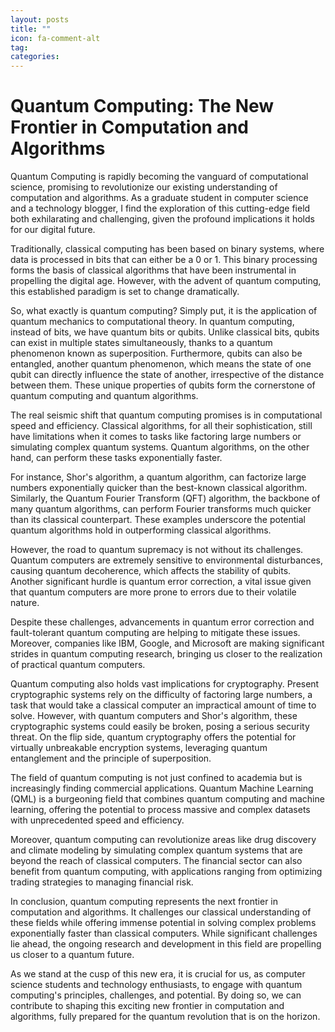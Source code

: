 ```yaml
---
layout: posts
title: ""
icon: fa-comment-alt
tag: 
categories: 
---
```


# Quantum Computing: The New Frontier in Computation and Algorithms

Quantum Computing is rapidly becoming the vanguard of computational science, promising to revolutionize our existing understanding of computation and algorithms. As a graduate student in computer science and a technology blogger, I find the exploration of this cutting-edge field both exhilarating and challenging, given the profound implications it holds for our digital future.

Traditionally, classical computing has been based on binary systems, where data is processed in bits that can either be a 0 or 1. This binary processing forms the basis of classical algorithms that have been instrumental in propelling the digital age. However, with the advent of quantum computing, this established paradigm is set to change dramatically.

So, what exactly is quantum computing? Simply put, it is the application of quantum mechanics to computational theory. In quantum computing, instead of bits, we have quantum bits or qubits. Unlike classical bits, qubits can exist in multiple states simultaneously, thanks to a quantum phenomenon known as superposition. Furthermore, qubits can also be entangled, another quantum phenomenon, which means the state of one qubit can directly influence the state of another, irrespective of the distance between them. These unique properties of qubits form the cornerstone of quantum computing and quantum algorithms.

The real seismic shift that quantum computing promises is in computational speed and efficiency. Classical algorithms, for all their sophistication, still have limitations when it comes to tasks like factoring large numbers or simulating complex quantum systems. Quantum algorithms, on the other hand, can perform these tasks exponentially faster. 

For instance, Shor's algorithm, a quantum algorithm, can factorize large numbers exponentially quicker than the best-known classical algorithm. Similarly, the Quantum Fourier Transform (QFT) algorithm, the backbone of many quantum algorithms, can perform Fourier transforms much quicker than its classical counterpart. These examples underscore the potential quantum algorithms hold in outperforming classical algorithms.

However, the road to quantum supremacy is not without its challenges. Quantum computers are extremely sensitive to environmental disturbances, causing quantum decoherence, which affects the stability of qubits. Another significant hurdle is quantum error correction, a vital issue given that quantum computers are more prone to errors due to their volatile nature.

Despite these challenges, advancements in quantum error correction and fault-tolerant quantum computing are helping to mitigate these issues. Moreover, companies like IBM, Google, and Microsoft are making significant strides in quantum computing research, bringing us closer to the realization of practical quantum computers.

Quantum computing also holds vast implications for cryptography. Present cryptographic systems rely on the difficulty of factoring large numbers, a task that would take a classical computer an impractical amount of time to solve. However, with quantum computers and Shor's algorithm, these cryptographic systems could easily be broken, posing a serious security threat. On the flip side, quantum cryptography offers the potential for virtually unbreakable encryption systems, leveraging quantum entanglement and the principle of superposition.

The field of quantum computing is not just confined to academia but is increasingly finding commercial applications. Quantum Machine Learning (QML) is a burgeoning field that combines quantum computing and machine learning, offering the potential to process massive and complex datasets with unprecedented speed and efficiency.

Moreover, quantum computing can revolutionize areas like drug discovery and climate modeling by simulating complex quantum systems that are beyond the reach of classical computers. The financial sector can also benefit from quantum computing, with applications ranging from optimizing trading strategies to managing financial risk.

In conclusion, quantum computing represents the next frontier in computation and algorithms. It challenges our classical understanding of these fields while offering immense potential in solving complex problems exponentially faster than classical computers. While significant challenges lie ahead, the ongoing research and development in this field are propelling us closer to a quantum future.

As we stand at the cusp of this new era, it is crucial for us, as computer science students and technology enthusiasts, to engage with quantum computing's principles, challenges, and potential. By doing so, we can contribute to shaping this exciting new frontier in computation and algorithms, fully prepared for the quantum revolution that is on the horizon.